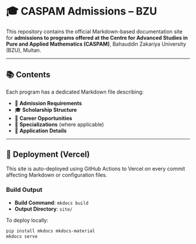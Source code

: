 # 🎓 CASPAM Admissions – BZU

This repository contains the official Markdown-based documentation site for **admissions to programs offered at the Centre for Advanced Studies in Pure and Applied Mathematics (CASPAM)**, Bahauddin Zakariya University (BZU), Multan.



---

## 📚 Contents

Each program has a dedicated Markdown file describing:

- 🎯 **Admission Requirements**
- 🎓 **Scholarship Structure**
- 💼 **Career Opportunities**
- 🧠 **Specializations** (where applicable)
- 📝 **Application Details**

---

## 🚀 Deployment (Vercel)

This site is auto-deployed using GitHub Actions to Vercel on every commit affecting Markdown or configuration files.

### Build Output

- **Build Command**: `mkdocs build`
- **Output Directory**: `site/`

To deploy locally:

```bash
pip install mkdocs mkdocs-material
mkdocs serve
